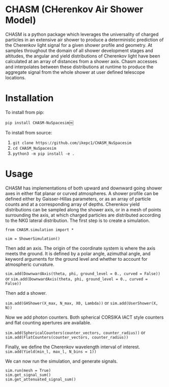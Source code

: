# CHASM (CHerenkov Air Shower Model)

CHASM is a python package which leverages the universality of charged particles in an extensive air shower to produce a deterministic prediction of the Cherenkov light signal for a given shower profile and geometry. At samples throughout the domain of all shower development stages and altitudes, the angular and yield distributions of Cherenkov light have been calculated at an array of distances from a shower axis. Chasm accesses and interpolates between these distributions at runtime to produce the aggregate signal from the whole shower at user defined telescope locations.

# Installation

To install from pip:

`pip install CHASM-NuSpacesim`￼

To install from source:

1. `git clone https://github.com/ikepc1/CHASM_NuSpacesim`
2. `cd CHASM_NuSpacesim`
3. `python3 -m pip install -e .`

# Usage

CHASM has implementations of both upward and downward going shower axes in either flat planar or curved atmospheres. A shower profile can be defined either by Gaisser-Hillas parameters, or as an array of particle counts and at a corresponding array of depths. Cherenkov yield distributions can be sampled along the shower axis, or in a mesh of points surrounding the axis, at which charged particles are distributed according to the NKG lateral distribution. The first step is to create a simulation.

```
from CHASM.simulation import *

sim = ShowerSimulation()
```

Then add an axis. The origin of the coordinate system is where the axis meets the ground. It is defined by a polar angle, azimuthal angle, and keyword arguments for the ground level and whether to account for atmospheric curvature.

`sim.add(DownwardAxis(theta, phi, ground_level = 0., curved = False))`
or
`sim.add(DownwardAxis(theta, phi, ground_level = 0., curved = False))`

Then add a shower.

`sim.add(GHShower(X_max, N_max, X0, Lambda))`
or
`sim.add(UserShower(X, N))`

Now we add photon counters. Both spherical CORSIKA IACT style counters and flat counting apertures are available.

`sim.add(SphericalCounters(counter_vectors, counter_radius))`
or
`sim.add(FlatCounters(counter_vectors, counter_radius))`

Finally, we define the Cherenkov wavelength interval of interest.
`sim.add(Yield(min_l, max_l, N_bins = 1))`

We can now run the simulation, and generate signals.

```
sim.run(mesh = True)
sim.get_signal_sum()
sim.get_attenuated_signal_sum()
```
